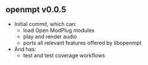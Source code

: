 openmpt v0.0.5
-------------

  * Initial commit, which can:
    * load Open ModPlug modules
    * play and render audio
    * ports all relevant features offered by libopenmpt
  * And has:
    * test and test coverage workflows